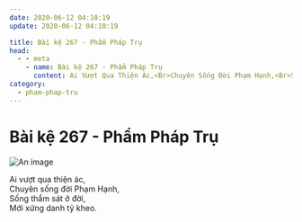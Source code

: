```yaml
---
date: 2020-06-12 04:10:19
update: 2020-06-12 04:10:19

title: Bài kệ 267 - Phẩm Pháp Trụ
head:
  - - meta
    - name: Bài kệ 267 - Phẩm Pháp Trụ
      content: Ai Vượt Qua Thiện Ác,<Br>Chuyên Sống Đời Phạm Hạnh,<Br>Sống Thẩm Sát Ở Đời,<Br>Mới Xứng Danh Tỷ Kheo.<Br>
category:
  - pham-phap-tru
---
```


# Bài kệ 267 - Phẩm Pháp Trụ

![An image](/img/pham-phap-tru/pham-phap-tru-267.jpg)

Ai vượt qua thiện ác,<br>Chuyên sống đời Phạm Hạnh,<br>Sống thẩm sát ở đời,<br>Mới xứng danh tỷ kheo.<br>
